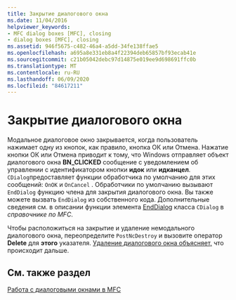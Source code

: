 ```yaml
---
title: Закрытие диалогового окна
ms.date: 11/04/2016
helpviewer_keywords:
- MFC dialog boxes [MFC], closing
- dialog boxes [MFC], closing
ms.assetid: 946f5675-c482-46a4-a5dd-34fe138ffae5
ms.openlocfilehash: a695a8e331eb8a4f22394deb65857bf93ecab41e
ms.sourcegitcommit: c21b05042debc97d14875e019ee9d698691ffc0b
ms.translationtype: MT
ms.contentlocale: ru-RU
ms.lasthandoff: 06/09/2020
ms.locfileid: "84617211"
---
```

# <a name="closing-the-dialog-box"></a>Закрытие диалогового окна

Модальное диалоговое окно закрывается, когда пользователь нажимает одну из кнопок, как правило, кнопка ОК или Отмена. Нажатие кнопки ОК или Отмена приводит к тому, что Windows отправляет объект диалогового окна **BN_CLICKED** сообщение с уведомлением об управлении с идентификатором кнопки **идок** или **идканцел**. `CDialog`предоставляет функции обработчика по умолчанию для этих сообщений: `OnOK` и `OnCancel` . Обработчики по умолчанию вызывают `EndDialog` функцию члена для закрытия диалогового окна. Вы также можете вызвать `EndDialog` из собственного кода. Дополнительные сведения см. в описании функции элемента [EndDialog](reference/cdialog-class.md#enddialog) класса `CDialog` в *справочнике по MFC*.

Чтобы расположиться на закрытие и удаление немодального диалогового окна, переопределите `PostNcDestroy` и вызовите оператор **Delete** для **этого** указателя. [Удаление диалогового окна объясняет,](destroying-the-dialog-box.md) что происходит дальше.

## <a name="see-also"></a>См. также раздел

[Работа с диалоговыми окнами в MFC](life-cycle-of-a-dialog-box.md)
